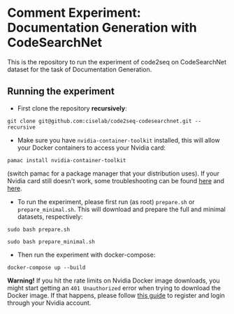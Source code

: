 # Comment Experiment: Documentation Generation with CodeSearchNet

This is the repository to run the experiment of code2seq on CodeSearchNet dataset for the task of Documentation Generation.

## Running the experiment

- First clone the repository **recursively**:
```
git clone git@github.com:ciselab/code2seq-codesearchnet.git --recursive
```

- Make sure you have ```nvidia-container-toolkit``` installed, this will allow your Docker containers to access your Nvidia card:
```
pamac install nvidia-container-toolkit
```
(switch pamac for a package manager that your distribution uses). If your Nvidia card still doesn't work, some troubleshooting can be found [here](https://docs.nvidia.com/datacenter/cloud-native/container-toolkit/install-guide.html) and [here](https://medium.com/@mmnshkmr/manjaro-setup-tensorflow-docker-container-w-nvidia-gpu-cacd0714f9b).

- To run the experiment, please first run (as root) ```prepare.sh``` or ```prepare_minimal.sh```. This will download and prepare the full and minimal datasets, respectively:

```
sudo bash prepare.sh
```
```
sudo bash prepare_minimal.sh
```

- Then run the experiment with docker-compose:
```
docker-compose up --build
```

**Warning!** If you hit the rate limits on Nvidia Docker image downloads, you might start getting an ```401 Unauthorized``` error when trying to download the Docker image. If that happens, please follow [this guide](https://stackoverflow.com/a/70970425/13988119) to register and login through your Nvidia account.
